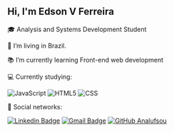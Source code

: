## Hi, I'm Edson V Ferreira

:mortar_board: Analysis and Systems Development Student

:house_with_garden: I’m living in Brazil.

:books: I’m currently learning Front-end web development

:computer: Currently studying: 

![JavaScript](https://img.shields.io/badge/-JavaScript-333333?style=flat&logo=javascript)
![HTML5](https://img.shields.io/badge/-HTML5-333333?style=flat&logo=HTML5)
![CSS](https://img.shields.io/badge/-CSS-333333?style=flat&logo=CSS3&logoColor=1572B6)


:envelope_with_arrow: Social networks: <p>
[![Linkedin Badge](https://img.shields.io/badge/-LinkedIn-blue?style=flat-square&logo=Linkedin&logoColor=white&link=https://www.linkedin.com/in/edson-vferreira/)](https://www.linkedin.com/in/edson-vferreira/)
[![Gmail Badge](https://img.shields.io/badge/-Gmail-FF0000?style=flat-square&labelColor=FF0000&logo=gmail&logoColor=white&link=mailto:SEU-EMAIL)](mailto:edson.vferreira90@gmail.com)
[![GitHub Analufsou]( https://img.shields.io/github/followers/eraines?label=follow&style=social)](https://github.com/eraines)
</p>

